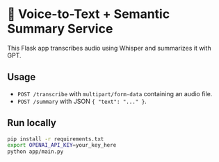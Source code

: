 # 🎤 Voice-to-Text + Semantic Summary Service

This Flask app transcribes audio using Whisper and summarizes it with GPT.

## Usage
- `POST /transcribe` with `multipart/form-data` containing an audio file.
- `POST /summary` with JSON `{ "text": "..." }`.

## Run locally
```bash
pip install -r requirements.txt
export OPENAI_API_KEY=your_key_here
python app/main.py

